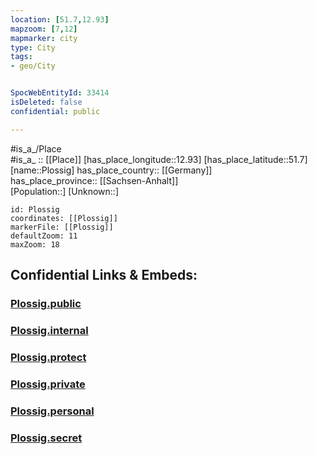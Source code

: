 ```yaml
---
location: [51.7,12.93] 
mapzoom: [7,12] 
mapmarker: city 
type: City
tags:
- geo/City


SpocWebEntityId: 33414
isDeleted: false
confidential: public

---
```

#is_a_/Place  
#is_a_ :: [[Place]] 
[has_place_longitude::12.93] 
[has_place_latitude::51.7] 
[name::Plossig] 
has_place_country:: [[Germany]]  
has_place_province:: [[Sachsen-Anhalt]]  
[Population::] 
[Unknown::] 


```leaflet
id: Plossig
coordinates: [[Plossig]] 
markerFile: [[Plossig]] 
defaultZoom: 11 
maxZoom: 18
```


## Confidential Links & Embeds: 

### [Plossig.public](/_public/\Earth\Continent\Europe\Europe~Central\Germany\Germany~East\Sachsen-Anhalt\counties~SA\Wittenberg\cities~Wittenberg\Annaburg\CityPlossig.public.md) 

### [Plossig.internal](/_internal/\Earth\Continent\Europe\Europe~Central\Germany\Germany~East\Sachsen-Anhalt\counties~SA\Wittenberg\cities~Wittenberg\Annaburg\CityPlossig.internal.md) 

### [Plossig.protect](/_protect/\Earth\Continent\Europe\Europe~Central\Germany\Germany~East\Sachsen-Anhalt\counties~SA\Wittenberg\cities~Wittenberg\Annaburg\CityPlossig.protect.md) 

### [Plossig.private](/_private/\Earth\Continent\Europe\Europe~Central\Germany\Germany~East\Sachsen-Anhalt\counties~SA\Wittenberg\cities~Wittenberg\Annaburg\CityPlossig.private.md) 

### [Plossig.personal](/_personal/\Earth\Continent\Europe\Europe~Central\Germany\Germany~East\Sachsen-Anhalt\counties~SA\Wittenberg\cities~Wittenberg\Annaburg\CityPlossig.personal.md) 

### [Plossig.secret](/_secret/\Earth\Continent\Europe\Europe~Central\Germany\Germany~East\Sachsen-Anhalt\counties~SA\Wittenberg\cities~Wittenberg\Annaburg\CityPlossig.secret.md)

